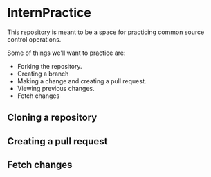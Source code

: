 # InternPractice

This repository is meant to be a space for practicing common source control operations. 

Some of things we'll want to practice are:
- Forking the repository.
- Creating a branch
- Making a change and creating a pull request.
- Viewing previous changes.
- Fetch changes

## Cloning a repository

## Creating a pull request

## Fetch changes
